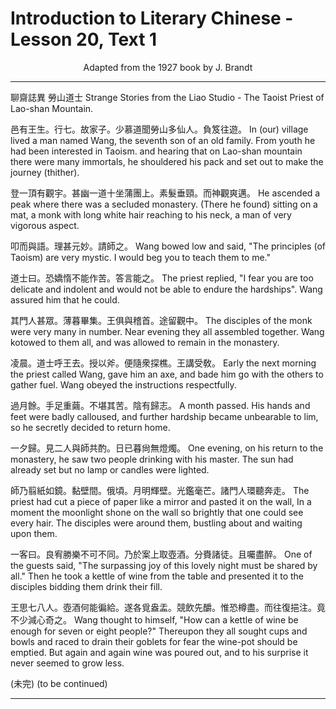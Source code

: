 # Introduction to Literary Chinese - Lesson 20, Text 1

<center>Adapted from the 1927 book by J. Brandt</center>

---

聊齋誌異 勞山道士
Strange Stories from the Liao Studio - The Taoist Priest of Lao-shan Mountain.

邑有王生。行七。故家子。少慕道聞勞山多仙人。負笈往遊。
In (our) village lived a man named Wang, the seventh son of an old family. From youth he had been interested in Taoism. and hearing that on Lao-shan mountain there were many immortals, he shouldered his pack and set out to make the journey (thither).

登一頂有觀宇。甚幽一道十坐蒲團上。素髮垂頸。而神觀爽邁。
He ascended a peak where there was a secluded monastery. (There he found) sitting on a mat, a monk with long white hair reaching to his neck, a man of very vigorous aspect.

叩而與語。理甚元妙。請師之。
Wang bowed low and said, "The principles (of Taoism) are very mystic. I would beg you to teach them to me."

道士曰。恐嬌惰不能作苦。答言能之。
The priest replied, "I fear you are too delicate and indolent and would not be able to endure the hardships". Wang assured him that he could.

其門人甚眾。薄暮畢集。王俱與稽首。途留觀中。
The disciples of the monk were very many in number. Near evening they all assembled together. Wang kotowed to them all, and was allowed to remain in the monastery.

凌晨。道士呼王去。授以斧。便隨衆探樵。王講受敎。
Early the next morning the priest called Wang, gave him an axe, and bade him go with the others to gather fuel. Wang obeyed the instructions respectfully.

過月餘。手足重繭。不堪其苦。陰有歸志。
A month passed. His hands and feet were badly calloused, and further hardship became unbearable to lim, so he secretly decided to return home.

一夕歸。見二人與師共酌。日已暮尙無燈燭。
One evening, on his return to the monastery, he saw two people drinking with his master. The sun had already set but no lamp or candles were lighted.

師乃翦紙如鏡。黏壁間。俄頃。月明輝壁。光鑑毫芒。諸門人環聽奔走。
The priest had cut a piece of paper like a mirror and pasted it on the wall, In a moment the moonlight shone on the wall so brightly that one could see every hair. The disciples were around them, bustling about and waiting upon them.

一客曰。良宥勝樂不可不同。乃於案上取壺酒。分賚諸徒。且囑盡醉。
One of the guests said, "The surpassing joy of this lovely night must be shared by all." Then he took a kettle of wine from the table and presented it to the disciples bidding them drink their fill.

王思七八人。壺酒何能徧給。遂各覓盎盂。競飲先釂。惟恐樽盡。而往復挹注。竟不少減心奇之。
Wang thought to himself, "How can a kettle of wine be enough for seven or eight people?" Thereupon they all sought cups and bowls and raced to drain their goblets for fear the wine-pot should be emptied. But again and again wine was poured out, and to his surprise it never seemed to grow less.

(未完)
(to be continued)

---
